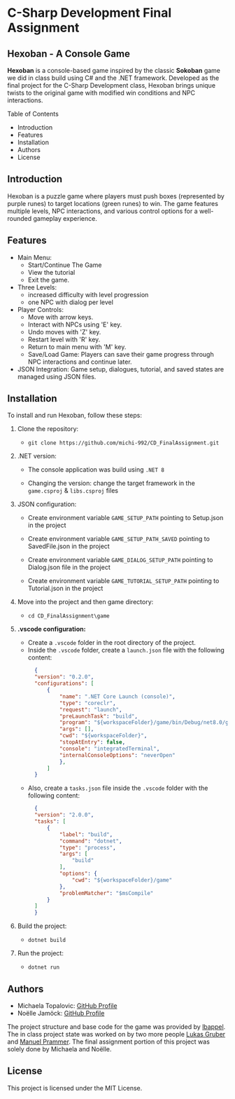 # C-Sharp Development Final Assignment
## Hexoban - A Console Game

**Hexoban** is a console-based game inspired by the classic **Sokoban** game we did in class build using C# and the .NET framework. Developed as the final project for the C-Sharp Development class, Hexoban brings unique twists to the original game with modified win conditions and NPC interactions.

Table of Contents

- Introduction
- Features
- Installation
- Authors
- License

## Introduction

Hexoban is a puzzle game where players must push boxes (represented by purple runes) to target locations (green runes) to win. The game features multiple levels, NPC interactions, and various control options for a well-rounded gameplay experience.

## Features

- Main Menu:
    - Start/Continue The Game
    - View the tutorial
    - Exit the game.
- Three Levels:
    - increased difficulty with level progression
    - one NPC with dialog per level
- Player Controls:
    - Move with arrow keys.
    - Interact with NPCs using 'E' key.
    - Undo moves with 'Z' key.
    - Restart level with 'R' key.
    - Return to main menu with 'M' key.
    - Save/Load Game: Players can save their game progress through NPC interactions and continue later.
- JSON Integration: Game setup, dialogues, tutorial, and saved states are managed using JSON files.

## Installation
To install and run Hexoban, follow these steps:

1. Clone the repository:
    - `git clone https://github.com/michi-992/CD_FinalAssignment.git`

2. .NET version:
    - The console application was build using `.NET 8`

    - Changing the version: change the target framework in the `game.csproj` & `libs.csproj` files

3. JSON configuration:
    - Create environment variable `GAME_SETUP_PATH` pointing to Setup.json in the project

    - Create environment variable `GAME_SETUP_PATH_SAVED` pointing to  SavedFile.json in the project

    - Create environment variable `GAME_DIALOG_SETUP_PATH` pointing to Dialog.json file in the project

    - Create environment variable `GAME_TUTORIAL_SETUP_PATH` pointing to Tutorial.json in the project

4. Move into the project and then game directory:
    - `cd CD_FinalAssignment\game`

5. **.vscode configuration:**
    - Create a `.vscode` folder in the root directory of the project.
    - Inside the `.vscode` folder, create a `launch.json` file with the following content:
      ```json
        {
        "version": "0.2.0",
        "configurations": [
            {
                "name": ".NET Core Launch (console)",
                "type": "coreclr",
                "request": "launch",
                "preLaunchTask": "build",
                "program": "${workspaceFolder}/game/bin/Debug/net8.0/game.dll",
                "args": [],
                "cwd": "${workspaceFolder}",
                "stopAtEntry": false,
                "console": "integratedTerminal",
                "internalConsoleOptions": "neverOpen"
                },
            ]
        }
      ```
    - Also, create a `tasks.json` file inside the `.vscode` folder with the following content:
      ```json
        {
        "version": "2.0.0",
        "tasks": [
            {
                "label": "build",
                "command": "dotnet",
                "type": "process",
                "args": [
                    "build"
                ],
                "options": {
                    "cwd": "${workspaceFolder}/game"
                },
                "problemMatcher": "$msCompile"
            }
        ]
        }   
      ```

6. Build the project: 
    - `dotnet build`

7. Run the project:
    - `dotnet run`

## Authors
- Michaela Topalovic: [GitHub Profile](https://github.com/michi-992)
- Noëlle Jamöck: [GitHub Profile](https://github.com/seoyangjadu)

The project structure and base code for the game was provided by [lbappel](https://github.com/lbappel/). The in class project state was worked on by two more people [Lukas Gruber](https://github.com/yeetboy02) and [Manuel Prammer](https://github.com/Pramsi). The final assignment portion of this project was solely done by Michaela and Noëlle.


## License
This project is licensed under the MIT License.



